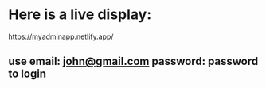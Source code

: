 # Here is a live display:
https://myadminapp.netlify.app/

## use email: john@gmail.com password: password to login
